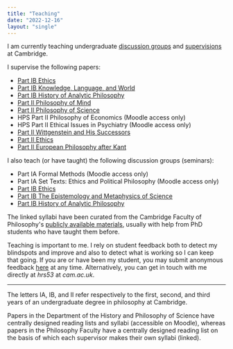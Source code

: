 ```yaml
---
title: "Teaching"
date: "2022-12-16"
layout: "single"
---
```


I am currently teaching undergraduate [discussion groups](seminars/) and [supervisions](supervisions/) at Cambridge. 

I supervise the following papers: 

- [Part IB Ethics](supervisions/ethics/)
- [Part IB Knowledge, Language, and World](supervisions/klw)
- [Part IB History of Analytic Philosophy](supervisions/hap/)
- [Part II Philosophy of Mind](supervisions/pom/)
- [Part II Philosophy of Science](supervisions/pos/)
- HPS Part II Philosophy of Economics (Moodle access only)
- HPS Part II Ethical Issues in Psychiatry (Moodle access only)
- [Part II Wittgenstein and His Successors](supervisions/wah/)
- [Part II Ethics](supervisions/iiethics/)
- [Part II European Philosophy after Kant](supervisions/epk/)

I also teach (or have taught) the following discussion groups (seminars): 

- Part IA Formal Methods (Moodle access only)
- Part IA Set Texts: Ethics and Political Philosophy (Moodle access only)
- [Part IB Ethics](seminars/ethics/)
- [Part IB The Epistemology and Metaphysics of Science](seminars/ems/)
- [Part IB History of Analytic Philosophy](seminars/hap/)

The linked syllabi have been curated from the Cambridge Faculty of Philosophy's [publicly available materials](https://www.phil.cam.ac.uk/curr-students/course-outlines-and-reading-lists), usually with help from PhD students who have taught them before. 

Teaching is important to me. I rely on student feedback both to detect my blindspots and improve and also to detect what is working so I can keep that going. If you are or have been my student, you may submit anonymous feedback [here](https://forms.gle/GkCDJrcPqpq2S4oL8) at any time. Alternatively, you can get in touch with me directly at *hrs53* at *cam.ac.uk*. 

--- 

The letters IA, IB, and II refer respectively to the first, second, and third years of an undergraduate degree in philosophy at Cambridge. 

Papers in the Department of the History and Philosophy of Science have centrally designed reading lists and syllabi (accessible on Moodle), whereas papers in the Philosophy Faculty have a centrally designed reading list on the basis of which each supervisor makes their own syllabi (linked). 
